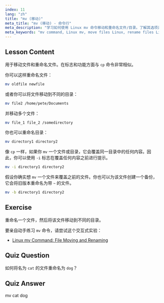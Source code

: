 ```yaml
---
index: 11
lang: "zh"
title: "mv (移动)"
meta_title: "mv (移动) - 命令行"
meta_description: "学习如何使用 Linux mv 命令移动和重命名文件/目录。了解其选项并防止覆盖。开始你的 Linux 之旅！"
meta_keywords: "mv command, Linux mv, move files Linux, rename files Linux, Linux tutorial, beginner, Linux guide"
---
```


## Lesson Content

用于移动文件和重命名文件。在标志和功能方面与 `cp` 命令非常相似。

你可以这样重命名文件：

```bash
mv oldfile newfile
```

或者你可以将文件移动到不同的目录：

```bash
mv file2 /home/pete/Documents
```

并移动多个文件：

```bash
mv file_1 file_2 /somedirectory
```

你也可以重命名目录：

```bash
mv directory1 directory2
```

像 `cp` 一样，如果你 `mv` 一个文件或目录，它会覆盖同一目录中的任何内容。因此，你可以使用 `-i` 标志在覆盖任何内容之前进行提示。

```bash
mv -i directory1 directory2
```

假设你确实想 `mv` 一个文件来覆盖之前的文件。你也可以为该文件创建一个备份，它会将旧版本重命名为带 `~` 的文件。

```bash
mv -b directory1 directory2
```

## Exercise

重命名一个文件，然后将该文件移动到不同的目录。

要亲自动手练习 `mv` 命令，请尝试这个交互式实验：

- [Linux mv Command: File Moving and Renaming](https://labex.io/zh/labs/linux-linux-mv-command-file-moving-and-renaming-209743)

## Quiz Question

如何将名为 `cat` 的文件重命名为 `dog`？

## Quiz Answer

mv cat dog
